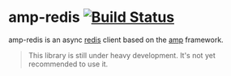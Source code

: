 # amp-redis [![Build Status](https://travis-ci.org/kelunik/amp-redis.svg?branch=master)](https://travis-ci.org/kelunik/amp-redis)

amp-redis is an async [redis](http://redis.io) client based on the [amp](https://github.com/amphp/amp) framework.

> This library is still under heavy development. It's not yet recommended to use it.
